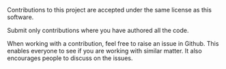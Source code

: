 Contributions to this project are accepted under the same license as this software.

Submit only contributions where you have authored all the code.

When working with a contribution, feel free to raise an issue in Github. This enables everyone to see if you are working with similar matter. It also encourages people to discuss on the issues.
